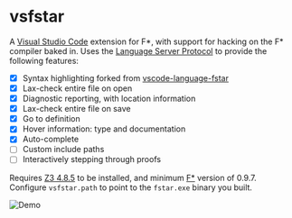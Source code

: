 # vsfstar

A [Visual Studio Code](https://code.visualstudio.com) extension for F\*, with support for hacking on the F\* compiler baked in. Uses the [Language Server Protocol](https://microsoft.github.io/language-server-protocol/overview) to provide the following features:

- [x] Syntax highlighting forked from [vscode-language-fstar](https://github.com/Supernerd11/vscode-language-fstar)
- [x] Lax-check entire file on open
- [x] Diagnostic reporting, with location information
- [x] Lax-check entire file on save
- [x] Go to definition
- [x] Hover information: type and documentation
- [x] Auto-complete
- [ ] Custom include paths
- [ ] Interactively stepping through proofs

Requires [Z3 4.8.5](https://github.com/Z3Prover/z3/releases/tag/Z3-4.8.5) to be installed, and minimum [F\*](https://github.com/FStarLang/FStar) version of 0.9.7. Configure `vsfstar.path` to point to the `fstar.exe` binary you built.

![Demo](https://media.giphy.com/media/LmemFFMyaAu3WHOWph/giphy.gif)

